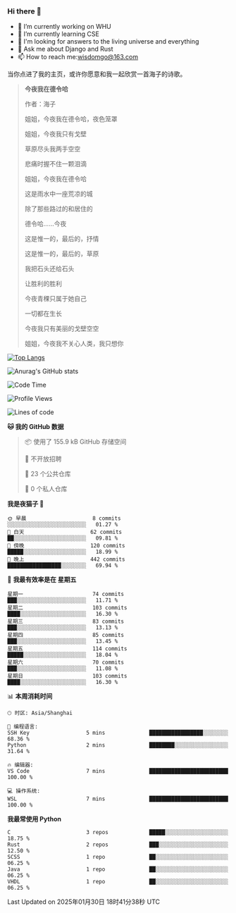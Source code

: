 ### Hi there 👋



- 🔭 I’m currently working on WHU
- 🌱 I’m currently learning CSE
- 🤔 I'm looking for answers to the living universe and everything
- 💬 Ask me about Django and Rust
- 📫 How to reach me:wisdomgo@163.com

当你点进了我的主页，或许你愿意和我一起欣赏一首海子的诗歌。

>**今夜我在德令哈**
>
>作者：海子
>
>姐姐，今夜我在德令哈，夜色笼罩
>
>姐姐，今夜我只有戈壁
>
>草原尽头我两手空空
>
>悲痛时握不住一颗泪滴
>
>姐姐，今夜我在德令哈
>
>这是雨水中一座荒凉的城
>
>除了那些路过的和居住的
>
>德令哈......今夜
>
>这是惟一的，最后的，抒情
>
>这是惟一的，最后的，草原
>
>我把石头还给石头
>
>让胜利的胜利
>
>今夜青稞只属于她自己
>
>一切都在生长
>
>今夜我只有美丽的戈壁空空
>
>姐姐，今夜我不关心人类，我只想你



[![Top Langs](https://github-readme-stats.vercel.app/api/top-langs/?username=wisdomgo&theme=onedark)](https://github.com/anuraghazra/github-readme-stats)

![Anurag's GitHub stats](https://github-readme-stats.vercel.app/api?username=wisdomgo&hide=contribs,stars&theme=synthwave)

<!--START_SECTION:waka-->
![Code Time](http://img.shields.io/badge/Code%20Time-429%20hrs%2052%20mins-blue)

![Profile Views](http://img.shields.io/badge/%E4%B8%AA%E4%BA%BA%E8%B5%84%E6%96%99%E8%A7%82%E7%9C%8B%E6%AC%A1%E6%95%B0-2-blue)

![Lines of code](https://img.shields.io/badge/%E4%BB%8E%E3%80%8CHello%20World%E3%80%8D%E8%B5%B7%E6%88%91%E5%B7%B2%E7%BB%8F%E5%86%99%E4%BA%86-639.5%20thousand%20%E8%A1%8C%E4%BB%A3%E7%A0%81-blue)

**🐱 我的 GitHub 数据** 

> 📦  使用了 155.9 kB GitHub 存储空间 
 > 
> 🚫 不开放招聘
 > 
> 📜 23 个公共仓库 
 > 
> 🔑 0 个私人仓库 
 > 
**我是夜猫子 🦉** 

```text
🌞 早晨                     8 commits           ░░░░░░░░░░░░░░░░░░░░░░░░░   01.27 % 
🌆 白天                     62 commits          ██░░░░░░░░░░░░░░░░░░░░░░░   09.81 % 
🌃 傍晚                     120 commits         █████░░░░░░░░░░░░░░░░░░░░   18.99 % 
🌙 晚上                     442 commits         █████████████████░░░░░░░░   69.94 % 
```
📅 **我最有效率是在 星期五** 

```text
星期一                      74 commits          ███░░░░░░░░░░░░░░░░░░░░░░   11.71 % 
星期二                      103 commits         ████░░░░░░░░░░░░░░░░░░░░░   16.30 % 
星期三                      83 commits          ███░░░░░░░░░░░░░░░░░░░░░░   13.13 % 
星期四                      85 commits          ███░░░░░░░░░░░░░░░░░░░░░░   13.45 % 
星期五                      114 commits         █████░░░░░░░░░░░░░░░░░░░░   18.04 % 
星期六                      70 commits          ███░░░░░░░░░░░░░░░░░░░░░░   11.08 % 
星期日                      103 commits         ████░░░░░░░░░░░░░░░░░░░░░   16.30 % 
```


📊 **本周消耗时间** 

```text
🕑︎ 时区: Asia/Shanghai

💬 编程语言: 
SSH Key                  5 mins              █████████████████░░░░░░░░   68.36 % 
Python                   2 mins              ████████░░░░░░░░░░░░░░░░░   31.64 % 

🔥 编辑器: 
VS Code                  7 mins              █████████████████████████   100.00 % 

💻 操作系统: 
WSL                      7 mins              █████████████████████████   100.00 % 
```

**我最常使用 Python** 

```text
C                        3 repos             █████░░░░░░░░░░░░░░░░░░░░   18.75 % 
Rust                     2 repos             ███░░░░░░░░░░░░░░░░░░░░░░   12.50 % 
SCSS                     1 repo              ██░░░░░░░░░░░░░░░░░░░░░░░   06.25 % 
Java                     1 repo              ██░░░░░░░░░░░░░░░░░░░░░░░   06.25 % 
VHDL                     1 repo              ██░░░░░░░░░░░░░░░░░░░░░░░   06.25 % 
```




 Last Updated on 2025年01月30日 18时41分38秒 UTC
<!--END_SECTION:waka-->
